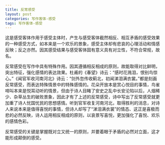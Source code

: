 ```yaml
---
title: 反常感受
layout: post
categories: 写作客体-感受
tags: 写作客体-感受
---
```


这是感受客体作用于感受主体时，产生与感受客体截然相反、相互矛盾的感受效果的一种感受方式，如本来是一个欢乐的景象，感受主体却有悲哀的心理活动和情感反映；反之亦然。因其感受结果与感受客体固有意义具有对立性，不符合常规，故名。

反常感受在写作中具有特殊作用。因其遵循相反相成的原则，故能取得对比鲜明，突出特征，强化感情的表达效果。杜甫的《春望》诗云：“感时花溅泪，恨别鸟惊心。”《闻官军收河南河北》诗云：“剑外忽传收蓟北，初闻涕泪满衣裳。”都是刻画反常感受，而表达特殊情景中的特殊感情的。花朵开放本是赏心悦目的事情，鸟雀啼叫本来是悦耳动听的情景，但由于诗人目睹了安史之乱中长安沦陷以后，人烟稀少、杂草丛生的破败景象，因此才有了上述的反常感受，诗中写出了反常感受就更加重了诗人忧国忧民的思想感情。听到官军收复河南河北，取得胜利的消息，对诗人来说本来是值得喜悦的事情，但诗人却写了“涕泪满衣裳”的情态、这正是喜极而悲的必然反映，诗人运用相反相成的原则，以哀景写喜悦，更加强化了喜悦、欢乐的感情色彩。

反常感受的关键是掌握既对立又统一的原则，并要着眼于矛盾的必然对立面，这才能形成颠倒的感受。 
